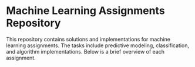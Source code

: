 # Machine Learning Assignments Repository

This repository contains solutions and implementations for machine learning assignments. The tasks include predictive modeling, classification, and algorithm implementations. Below is a brief overview of each assignment.

